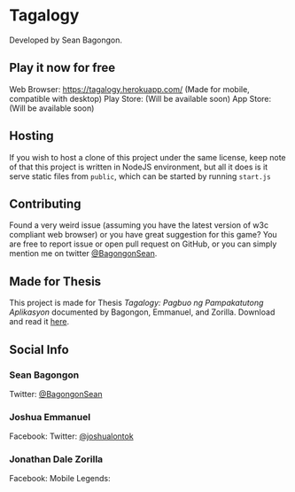 # Tagalogy
Developed by Sean Bagongon.

## Play it now for free
Web Browser: https://tagalogy.herokuapp.com/ (Made for mobile, compatible with desktop)
Play Store: (Will be available soon)
App Store: (Will be available soon)

## Hosting
If you wish to host a clone of this project under the same license, keep note of that this project is written in NodeJS environment, but all it does is it serve static files from `public`, which can be started by running `start.js`

## Contributing
Found a very weird issue (assuming you have the latest version of w3c compliant web browser) or you have great suggestion for this game? You are free to report issue or open pull request on GitHub, or you can simply mention me on twitter [@BagongonSean](https://www.twitter.com/@BagongonSean/).

## Made for Thesis
This project is made for Thesis _Tagalogy: Pagbuo ng Pampakatutong Aplikasyon_ documented by Bagongon, Emmanuel, and Zorilla. Download and read it [here](about:blank).

## Social Info
### Sean Bagongon
Twitter: [@BagongonSean](https://www.twitter.com/@BagongonSean/)

### Joshua Emmanuel
Facebook:
Twitter: [@joshualontok](https://www.twitter.com/@joshualontok/)

### Jonathan Dale Zorilla
Facebook:
Mobile Legends:
